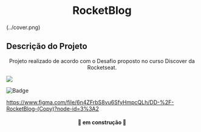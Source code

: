 <h1 align="center"> RocketBlog </h1>

(../cover.png)

## Descrição do Projeto
<p align="center">Projeto realizado de acordo com o Desafio proposto no curso Discover da Rocketseat.</p>
<img src="https://img.shields.io/static/v1?label=Blog&message=Rocketseat&color=7159c1&style=for-the-badge&logo=ghost"/>

![Badge](https://img.shields.io/badge/Blog-Rocketseat-%237159c1?style=for-the-badge&logo=ghost)

https://www.figma.com/file/6n4ZFrbS8vu6SfyHmpcQLh/DD-%2F-RocketBlog-(Copy)?node-id=3%3A2




<h4 align="center"> 
	🚧  em construção  🚧
</h4>
